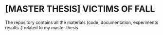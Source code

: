 # [MASTER THESIS] VICTIMS OF FALL 
The repository contains all the materials (code, documentation, experiments results..) related to my master thesis 
